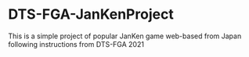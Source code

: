 # DTS-FGA-JanKenProject
This is a simple project of popular JanKen game web-based from Japan following instructions from DTS-FGA 2021
